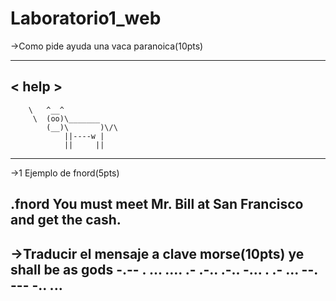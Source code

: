 # Laboratorio1_web
->Como pide ayuda una vaca paranoica(10pts)
 ______ 
< help >
 ------ 
        \   ^__^
         \  (oo)\_______
            (__)\       )\/\
                ||----w |
                ||     ||
----------------------------------------------
->1 Ejemplo de fnord(5pts)

.fnord
You must meet Mr. Bill at San Francisco and get the cash.
-------------------------------------------------
->Traducir el mensaje a clave morse(10pts)
ye shall be as gods
-.-- .  ... .... .- .-.. .-..  -... .  .- ...  --. --- -.. ...
--------------------------------------------------
